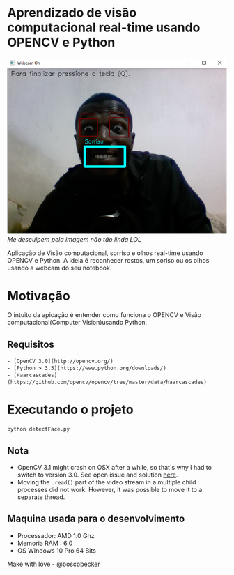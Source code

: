 # Aprendizado de visão computacional real-time usando OPENCV e Python
![Screenshot](image/screenshotCV.png)
*Me desculpem pela imagem não tão linda LOL*

Aplicação de Visão computacional, sorriso e olhos real-time usando OPENCV e Python. A ideia é reconhecer rostos, um soriso ou os olhos usando a webcam do seu notebook.

# Motivação

O intuito da apicação é entender como funciona o OPENCV e Visão computacional(Computer Vision)usando Python.

## Requisitos
    - [OpenCV 3.0](http://opencv.org/)
    - [Python > 3.5](https://www.python.org/downloads/)
    - [Haarcascades](https://github.com/opencv/opencv/tree/master/data/haarcascades)


# Executando o projeto
```
python detectFace.py
```

## Nota
- OpenCV 3.1 might crash on OSX after a while, so that's why I had to switch to version 3.0. See open issue and solution [here](https://github.com/opencv/opencv/issues/5874).
- Moving the `.read()` part of the video stream in a multiple child processes did not work. However, it was possible to move it to a separate thread.


## Maquina usada para o desenvolvimento
* Processador: AMD 1.0 Ghz
* Memoria RAM : 6.0 
* OS WIndows 10 Pro 64 Bits

Make with love - @boscobecker